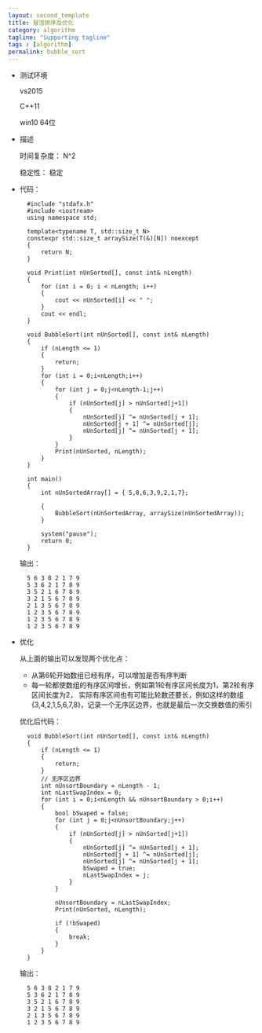 ```yaml
---
layout: second_template
title: 冒泡排序及优化
category: algorithm
tagline: "Supporting tagline"
tags : [algorithm]
permalink: bubble_sort
---
```


* 测试环境
	
	vs2015

	C++11	

	win10 64位

* 描述

	时间复杂度： N^2

	稳定性： 稳定

* 代码：
	
		#include "stdafx.h"
		#include <iostream>
		using namespace std;

		template<typename T, std::size_t N> 
		constexpr std::size_t arraySize(T(&)[N]) noexcept 
		{
			return N;
		}

		void Print(int nUnSorted[], const int& nLength)
		{
			for (int i = 0; i < nLength; i++)
			{
				cout << nUnSorted[i] << " ";
			}
			cout << endl;
		}

		void BubbleSort(int nUnSorted[], const int& nLength)
		{
			if (nLength <= 1)
			{
				return;
			}
			for (int i = 0;i<nLength;i++)
			{
				for (int j = 0;j<nLength-1;j++)
				{
					if (nUnSorted[j] > nUnSorted[j+1])
					{
						nUnSorted[j] ^= nUnSorted[j + 1];
						nUnSorted[j + 1] ^= nUnSorted[j];
						nUnSorted[j] ^= nUnSorted[j + 1];
					}
				}
				Print(nUnSorted, nLength);
			}
		}

		int main()
		{
			int nUnSortedArray[] = { 5,8,6,3,9,2,1,7};

			{
				BubbleSort(nUnSortedArray, arraySize(nUnSortedArray));
			}

			system("pause");
		    return 0;
		}

	输出：

		5 6 3 8 2 1 7 9
		5 3 6 2 1 7 8 9
		3 5 2 1 6 7 8 9
		3 2 1 5 6 7 8 9
		2 1 3 5 6 7 8 9
		1 2 3 5 6 7 8 9
		1 2 3 5 6 7 8 9
		1 2 3 5 6 7 8 9

* 优化

	从上面的输出可以发现两个优化点：

	- 从第6轮开始数组已经有序，可以增加是否有序判断
	- 每一轮都使数组的有序区间增长，例如第1轮有序区间长度为1，第2轮有序区间长度为2，
	实际有序区间也有可能比轮数还要长，例如这样的数组{3,4,2,1,5,6,7,8}，记录一个无序区边界，也就是最后一次交换数值的索引

	优化后代码：

		void BubbleSort(int nUnSorted[], const int& nLength)
		{
			if (nLength <= 1)
			{
				return;
			}
			// 无序区边界
			int nUnsortBoundary = nLength - 1;
			int nLastSwapIndex = 0;
			for (int i = 0;i<nLength && nUnsortBoundary > 0;i++)
			{
				bool bSwaped = false;
				for (int j = 0;j<nUnsortBoundary;j++)
				{
					if (nUnSorted[j] > nUnSorted[j+1])
					{
						nUnSorted[j] ^= nUnSorted[j + 1];
						nUnSorted[j + 1] ^= nUnSorted[j];
						nUnSorted[j] ^= nUnSorted[j + 1];
						bSwaped = true;
						nLastSwapIndex = j;
					}
				}

				nUnsortBoundary = nLastSwapIndex;
				Print(nUnSorted, nLength);

				if (!bSwaped)
				{
					break;
				}
			}
		}

	输出：

		5 6 3 8 2 1 7 9
		5 3 6 2 1 7 8 9
		3 5 2 1 6 7 8 9
		3 2 1 5 6 7 8 9
		2 1 3 5 6 7 8 9
		1 2 3 5 6 7 8 9